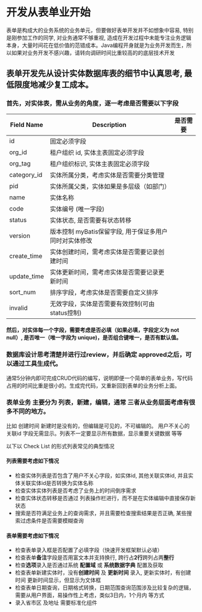 # 开发从表单业开始

表单是构成大的业务系统的业务单元，但要做好表单开发并不如想象中容易, 特别是刚参加工作的同学, 对业务通常不够重视, 造成在开发过程中未能专注业务逻辑本身，大量时间花在低价值的范错成本。Java编程开身就是为业务开发而生，所以如果对业务开发不感兴趣，请转向调研时间比重较高的的底层技术开发


## 表单开发先从设计实体数据库表的细节中认真思考, 最低限度地减少复工成本。 

### 首先，对实体表，需从业务的角度，逐一考虑是否需要以下字段

| **Field Name**     | **Description**                                  |  是否需要  |
| ------------------ | -------------------------------------------------| --------- |
| id                 | 固定必须字段                                       |           |
| org_id             | 租户组织 id, 实体主表固定必须字段                     |           |
| org_tag            | 租户组织标识, 实体主表固定必须字段                     |           |
| category_id        | 实体所属分类，考虑实体是否需要分类管理                  |           |
| pid                | 实体所属父类，实体如果是多层级（如部门）                |           |
| name               | 实体名称                                           |           |
| code               | 实体编号 (唯一字段)                                 |           |
| status             | 实体状态, 是否需要有状态转移                          |           |
| version            | 版本控制 myBatis保留字段, 用于保证多用户同时对实体修改   |           |
| create_time        | 实体创建时间，需考虑实体是否需要记录创建时间             |           |
| update_time        | 实体更新时间，需考虑实体是否需要记录更新时间             |           |
| sort_num           | 排序字段，考虑实体是否需要自定义排序                    |           |
| invalid            | 无效字段，实体是否需要有效控制(可由status控制)          |           |


#### 然后，对实体每一个字段，需要考虑**是否必填**（如果必填，字段定义为 not null）, 是否唯一（唯一字段为 unique)，是否组合键唯一，是否有默认值。


### 数据库设计思考清楚并进行过review，并后确定 approved之后，可以通过工具生成代。
通常5分钟内即可完成CRUD代码的编写，说明即便一个简单的表单业务，写代码占用的时间比重是很小的。生成完代码，又重新回到表单的业务分析上面。

### 表单业务 主要分为 列表，新建，编辑，通常 三者从业务层面考虑有很多不同的地方。
比如 创建时间 新建时是没有的，但编辑是可见的，不可编辑的。 用户不关心的 关联id 字段无需显示。列表不一定要显示所有数据，显示重要关键数据 等等

以下以 Check List 的形式列表常见的典型情况

#### 列表需要考虑如下情况
- 检查实体列表是否包含了用户不关心字段，如实体id, 其他关联实体id, 并且实体关联实体id是否转换为实体名称
- 检查实体实体列表是否考虑了业务上的时间倒序需求
- 检查实体状态转移是否通过 列表操作栏进行，而不是在实体编辑中直接保存新状态
- 搜索是否符满足业务上的查询需求，并且需要检查搜索结果是否正确, 某些搜索过虑条件是否需要模糊查询

#### 表单需要考虑如下情况
- 检查表单录入框是否配置了必填字段（快速开发框架默认必埴）
- 检查表单**备注**字段是否用富文本并支持换行, 跨行占**2行**跨列占两**整行**
- 检查**选项**录入是否通过系统 **配置域** 或 **系统数据字典** 配置及获取
- 检查表单新建实体时，没有**创建时间** 及 **更新时间** 录入, 更新实体时，有创建时间 更新时间显示，但显示为文体框 
- 检查表单日期查询，日期格式转换，日期范围查询范围涉及比较复杂的逻辑，需要从用户界面，易操作性上考虑，类似3日内，1个月内 等方式
- 录入省市区 及地址 需要标准化组件 



